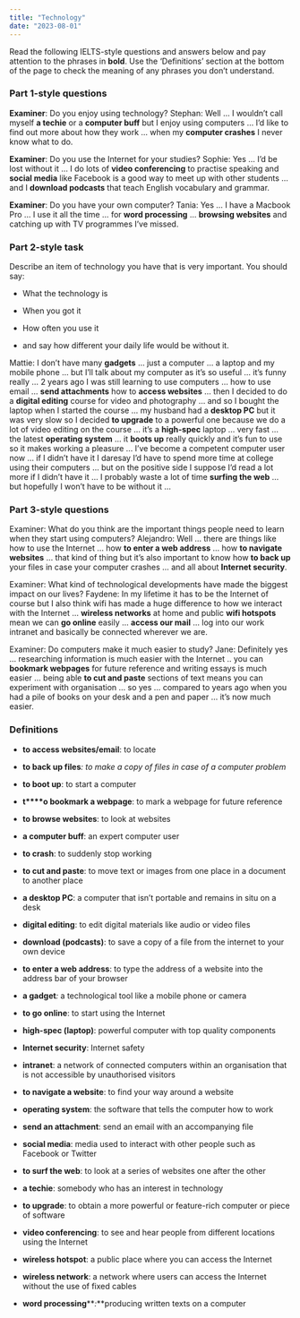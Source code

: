 ```yaml
---
title: "Technology"
date: "2023-08-01"
---
```


Read the following IELTS-style questions and answers below and pay attention to the phrases in **bold**. Use the ‘Definitions’ section at the bottom of the page to check the meaning of any phrases you don’t understand.

### Part 1-style questions

**Examiner**: Do you enjoy using technology? Stephan: Well … I wouldn’t call myself **a techie** or a **computer buff** but I enjoy using computers … I’d like to find out more about how they work … when my **computer crashes** I never know what to do.

**Examiner**: Do you use the Internet for your studies? Sophie: Yes … I’d be lost without it … I do lots of **video conferencing** to practise speaking and **social media** like Facebook is a good way to meet up with other students … and I **download podcasts** that teach English vocabulary and grammar.

**Examiner**: Do you have your own computer? Tania: Yes … I have a Macbook Pro … I use it all the time … for **word processing** … **browsing websites** and catching up with TV programmes I’ve missed.

### **Part 2-style task**

Describe an item of technology you have that is very important. You should say:

- What the technology is

- When you got it

- How often you use it

- and say how different your daily life would be without it.

Mattie: I don’t have many **gadgets** … just a computer … a laptop and my mobile phone … but I’ll talk about my computer as it’s so useful … it’s funny really … 2 years ago I was still learning to use computers … how to use email … **send attachments** how to **access websites** … then I decided to do a **digital editing** course for video and photography … and so I bought the laptop when I started the course … my husband had a **desktop PC** but it was very slow so I decided **to upgrade** to a powerful one because we do a lot of video editing on the course … it’s a **high-spec** laptop … very fast … the latest **operating system** … it **boots up** really quickly and it’s fun to use so it makes working a pleasure … I’ve become a competent computer user now … if I didn’t have it I daresay I’d have to spend more time at college using their computers … but on the positive side I suppose I’d read a lot more if I didn’t have it … I probably waste a lot of time **surfing the web** … but hopefully I won’t have to be without it …

### Part 3-style questions

Examiner: What do you think are the important things people need to learn when they start using computers? Alejandro: Well … there are things like how to use the Internet … how **to enter a web address** … how **to navigate websites** … that kind of thing but it’s also important to know how **to back up** your files in case your computer crashes … and all about **Internet security**.

Examiner: What kind of technological developments have made the biggest impact on our lives? Faydene: In my lifetime it has to be the Internet of course but I also think wifi has made a huge difference to how we interact with the Internet … **wireless networks** at home and public **wifi hotspots** mean we can **go online** easily … **access our mail** … log into our work intranet and basically be connected wherever we are.

Examiner: Do computers make it much easier to study? Jane: Definitely yes … researching information is much easier with the Internet .. you can **bookmark webpages** for future reference and writing essays is much easier … being able **to cut and paste** sections of text means you can experiment with organisation … so yes … compared to years ago when you had a pile of books on your desk and a pen and paper … it’s now much easier.

### Definitions

- **to access websites/email**: to locate

- **to back up files**_: to make a copy of files in case of a computer problem_

- **to boot up**: to start a computer

- **t****o bookmark a webpage**: to mark a webpage for future reference

- **to browse websites**: to look at websites

- **a computer buff**: an expert computer user

- **to crash**: to suddenly stop working

- **to cut and paste**: to move text or images from one place in a document to another place

- **a desktop PC**: a computer that isn’t portable and remains in situ on a desk

- **digital editing**: to edit digital materials like audio or video files

- **download (podcasts)**: to save a copy of a file from the internet to your own device

- **to enter a web address**: to type the address of a website into the address bar of your browser

- **a gadget**_:_ a technological tool like a mobile phone or camera

- **to go online**: to start using the Internet

- **high-spec (laptop)**: powerful computer with top quality components

- **Internet security**: Internet safety

- **intranet**: a network of connected computers within an organisation that is not accessible by unauthorised visitors

- **to navigate a website**: to find your way around a website

- **operating system**: the software that tells the computer how to work

- **send an attachment**: send an email with an accompanying file

- **social media**: media used to interact with other people such as Facebook or Twitter

- **to surf the web**: to look at a series of websites one after the other

- **a techie**: somebody who has an interest in technology

- **to upgrade**: to obtain a more powerful or feature-rich computer or piece of software

- **video conferencing**: to see and hear people from different locations using the Internet

- **wireless hotspot**: a public place where you can access the Internet

- **wireless network**: a network where users can access the Internet without the use of fixed cables

- **word processing****_:_**producing written texts on a computer
